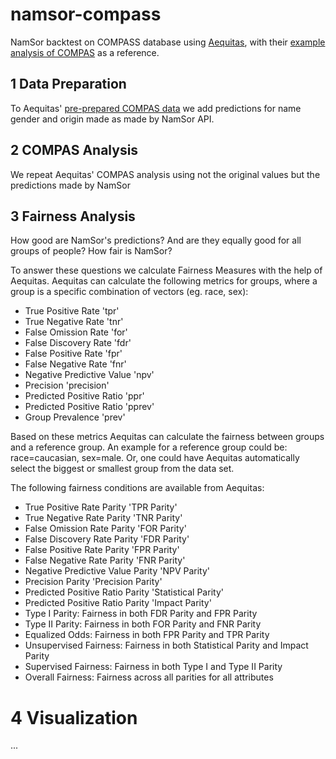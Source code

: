 # namsor-compass
NamSor backtest on COMPASS database using [Aequitas](https://github.com/dssg/aequitas), with their [example analysis of COMPAS](https://github.com/dssg/aequitas/blob/master/docs/source/examples/compas_demo.ipynb) as a reference. 

## 1 Data Preparation
To Aequitas' [pre-prepared COMPAS data](https://github.com/dssg/aequitas/blob/master/examples/data/compas_for_aequitas.csv) we add predictions for name gender and origin made as made by NamSor API.

## 2 COMPAS Analysis
We repeat Aequitas' COMPAS analysis using not the original values but the predictions made by NamSor

## 3 Fairness Analysis
How good are NamSor's predictions? And are they equally good for all groups of people? How fair is NamSor? 

To answer these questions we calculate Fairness Measures with the help of Aequitas. Aequitas can calculate the following metrics for groups, where a group is a specific combination of vectors (eg. race, sex):

* True Positive Rate 'tpr'
* True Negative Rate 'tnr'
* False Omission Rate 'for'
* False Discovery Rate 'fdr'
* False Positive Rate 'fpr'
* False Negative Rate 'fnr'
* Negative Predictive Value 'npv'
* Precision 'precision'
* Predicted Positive Ratio 'ppr'
* Predicted Positive Ratio 'pprev'
* Group Prevalence 'prev'

Based on these metrics Aequitas can calculate the fairness between groups and a reference group. An example for a reference group could be: race=caucasian, sex=male. Or, one could have Aequitas automatically select the biggest or smallest group from the data set.

The following fairness conditions are available from Aequitas:
* True Positive Rate Parity 'TPR Parity'
* True Negative Rate Parity 'TNR Parity'
* False Omission Rate Parity 'FOR Parity'
* False Discovery Rate Parity 'FDR Parity'
* False Positive Rate Parity 'FPR Parity'
* False Negative Rate Parity	'FNR Parity'
* Negative Predictive Value Parity 'NPV Parity'
* Precision Parity	'Precision Parity'
* Predicted Positive Ratio Parity	'Statistical Parity'
* Predicted Positive Ratio Parity	'Impact Parity'
* Type I Parity: Fairness in both FDR Parity and FPR Parity
* Type II Parity: Fairness in both FOR Parity and FNR Parity
* Equalized Odds: Fairness in both FPR Parity and TPR Parity
* Unsupervised Fairness: Fairness in both Statistical Parity and Impact Parity
* Supervised Fairness: Fairness in both Type I and Type II Parity
* Overall Fairness: Fairness across all parities for all attributes

# 4 Visualization
...
